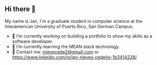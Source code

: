 ## Hi there 👋

My name is Jan, I'm a graduate student in computer science at the Interamerican University of Puerto Rico, San German Campus.

- 🔭 I’m currently working on building a portfolio to show my skills as a software developer.
- 🌱 I’m currently learning the MEAN stack technology.
- 📧 Contact me: jnievecede2@gmail.com or https://www.linkedin.com/in/jan-nieves-cedeño-1b3414228/


<!--
**JanNievesCedeno/jannievescedeno** is a ✨ _special_ ✨ repository because its `README.md` (this file) appears on your GitHub profile.

Here are some ideas to get you started:

- 👯 I’m looking to collaborate on ...
- 🤔 I’m looking for help with ...
- 💬 Ask me about ...
- 📫 How to reach me: ...
- 😄 Pronouns: ...
- ⚡ Fun fact: ...
-->
